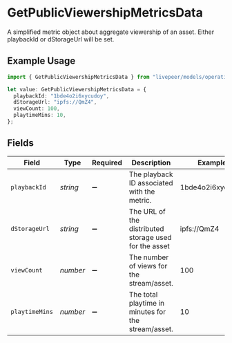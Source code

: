 # GetPublicViewershipMetricsData

A simplified metric object about aggregate viewership of an
asset. Either playbackId or dStorageUrl will be set.


## Example Usage

```typescript
import { GetPublicViewershipMetricsData } from "livepeer/models/operations";

let value: GetPublicViewershipMetricsData = {
  playbackId: "1bde4o2i6xycudoy",
  dStorageUrl: "ipfs://QmZ4",
  viewCount: 100,
  playtimeMins: 10,
};
```

## Fields

| Field                                                 | Type                                                  | Required                                              | Description                                           | Example                                               |
| ----------------------------------------------------- | ----------------------------------------------------- | ----------------------------------------------------- | ----------------------------------------------------- | ----------------------------------------------------- |
| `playbackId`                                          | *string*                                              | :heavy_minus_sign:                                    | The playback ID associated with the metric.           | 1bde4o2i6xycudoy                                      |
| `dStorageUrl`                                         | *string*                                              | :heavy_minus_sign:                                    | The URL of the distributed storage used for the asset | ipfs://QmZ4                                           |
| `viewCount`                                           | *number*                                              | :heavy_minus_sign:                                    | The number of views for the stream/asset.             | 100                                                   |
| `playtimeMins`                                        | *number*                                              | :heavy_minus_sign:                                    | The total playtime in minutes for the stream/asset.   | 10                                                    |
